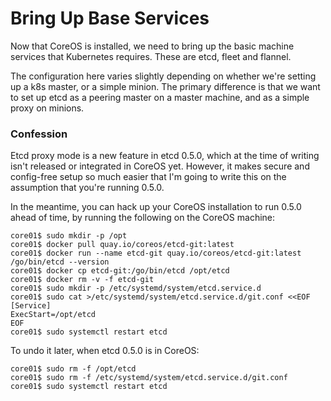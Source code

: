 # Bring Up Base Services

Now that CoreOS is installed, we need to bring up the basic machine
services that Kubernetes requires. These are etcd, fleet and flannel.

The configuration here varies slightly depending on whether we're
setting up a k8s master, or a simple minion. The primary difference is
that we want to set up etcd as a peering master on a master machine,
and as a simple proxy on minions.

### Confession

Etcd proxy mode is a new feature in etcd 0.5.0, which at the time of
writing isn't released or integrated in CoreOS yet. However, it makes
secure and config-free setup so much easier that I'm going to write
this on the assumption that you're running 0.5.0.

In the meantime, you can hack up your CoreOS installation to run 0.5.0 ahead of time, by running the following on the CoreOS machine:

```console
core01$ sudo mkdir -p /opt
core01$ docker pull quay.io/coreos/etcd-git:latest
core01$ docker run --name etcd-git quay.io/coreos/etcd-git:latest /go/bin/etcd --version
core01$ docker cp etcd-git:/go/bin/etcd /opt/etcd
core01$ docker rm -v -f etcd-git
core01$ sudo mkdir -p /etc/systemd/system/etcd.service.d
core01$ sudo cat >/etc/systemd/system/etcd.service.d/git.conf <<EOF
[Service]
ExecStart=/opt/etcd
EOF
core01$ sudo systemctl restart etcd
```

To undo it later, when etcd 0.5.0 is in CoreOS:

```console
core01$ sudo rm -f /opt/etcd
core01$ sudo rm -f /etc/systemd/system/etcd.service.d/git.conf
core01$ sudo systemctl restart etcd
```
